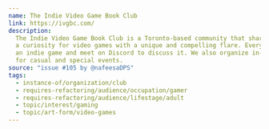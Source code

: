 ```yaml
---
name: The Indie Video Game Book Club
link: https://ivgbc.com/
description:
  The Indie Video Game Book Club is a Toronto-based community that share
  a curiosity for video games with a unique and compelling flare. Every month we pick
  an indie game and meet on Discord to discuss it. We also organize in-person hangouts
  for casual and special events.
source: "issue #105 by @nafeesaDPS"
tags:
  - instance-of/organization/club
  - requires-refactoring/audience/occupation/gamer
  - requires-refactoring/audience/lifestage/adult
  - topic/interest/gaming
  - topic/art-form/video-games
---
```


<!-- Community added from GitHub issue #105 -->
